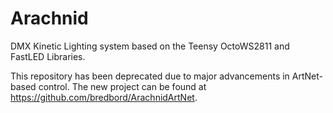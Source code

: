# Arachnid
DMX Kinetic Lighting system based on the Teensy OctoWS2811 and FastLED Libraries.

This repository has been deprecated due to major advancements in ArtNet-based control. The new project can be found at https://github.com/bredbord/ArachnidArtNet.
